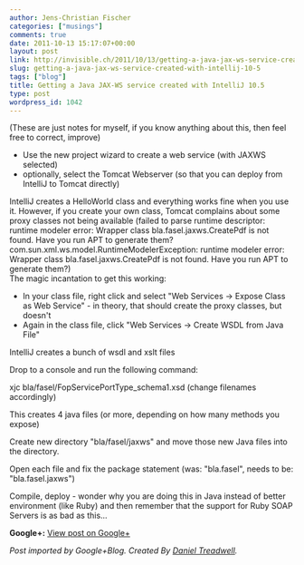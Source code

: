 ```yaml
---
author: Jens-Christian Fischer
categories: ["musings"]
comments: true
date: 2011-10-13 15:17:07+00:00
layout: post
link: http://invisible.ch/2011/10/13/getting-a-java-jax-ws-service-created-with-intellij-10-5/
slug: getting-a-java-jax-ws-service-created-with-intellij-10-5
tags: ["blog"]
title: Getting a Java JAX-WS service created with IntelliJ 10.5
type: post
wordpress_id: 1042
---
```


  
(These are just notes for myself, if you know anything about this, then feel free to correct, improve)  
  
* Use the new project wizard to create a web service (with JAXWS selected)  
* optionally, select the Tomcat Webserver (so that you can deploy from IntelliJ to Tomcat directly)  
  
IntelliJ creates a HelloWorld class and everything works fine when you use it. However, if you create your own class, Tomcat complains about some proxy classes not being available (failed to parse runtime descriptor: runtime modeler error: Wrapper class bla.fasel.jaxws.CreatePdf is not found. Have you run APT to generate them?  
com.sun.xml.ws.model.RuntimeModelerException: runtime modeler error: Wrapper class bla.fasel.jaxws.CreatePdf is not found. Have you run APT to generate them?)  
The magic incantation to get this working:  
  
* In your class file, right click and select "Web Services -> Expose Class as Web Service" - in theory, that should create the proxy classes, but doesn't  
* Again in the class file, click "Web Services -> Create WSDL from Java File"  
  
IntelliJ creates a bunch of wsdl and xslt files  
  
Drop to a console and run the following command:  
  
xjc bla/fasel/FopServicePortType_schema1.xsd  (change filenames accordingly)  
  
This creates 4 java files (or more, depending on how many methods you expose)  
  
Create new directory "bla/fasel/jaxws" and move those new Java files into the directory.  
  
Open each file and fix the package statement (was: "bla.fasel", needs to be: "bla.fasel.jaxws")  
  
Compile, deploy - wonder why you are doing this in Java instead of better environment (like Ruby) and then remember that the support for Ruby SOAP Servers is as bad as this...

**Google+:** [View post on Google+](https://plus.google.com/109789939743085010576/posts/CEZsuobUb6j)

  
  
_Post imported by Google+Blog.  Created By [Daniel Treadwell](http://minimali.se/)._
